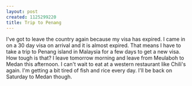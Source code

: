 ```yaml
--- 
layout: post
created: 1125299220
title: Trip to Penang
---
```

I've got to leave the country again because my visa has expired.  I came in on a 30 day visa on arrival and it is almost expired.  That means I have to take a trip to Penang island in Malaysia for a few days to get a new visa.  How tough is that?  I leave tomorrow morning and leave from Meulaboh to Medan this afternoon.  I can't wait to eat at a western restaurant like Chili's again.  I'm getting a bit tired of fish and rice every day.  I'll be back on Saturday to Medan though.
